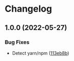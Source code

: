 # Changelog

## 1.0.0 (2022-05-27)


### Bug Fixes

* Detect yarn/npm ([113eb8b](https://github.com/byerobot/cdk-action/commit/113eb8b320ac8c39c865f2e0cc1463c123b42315))

